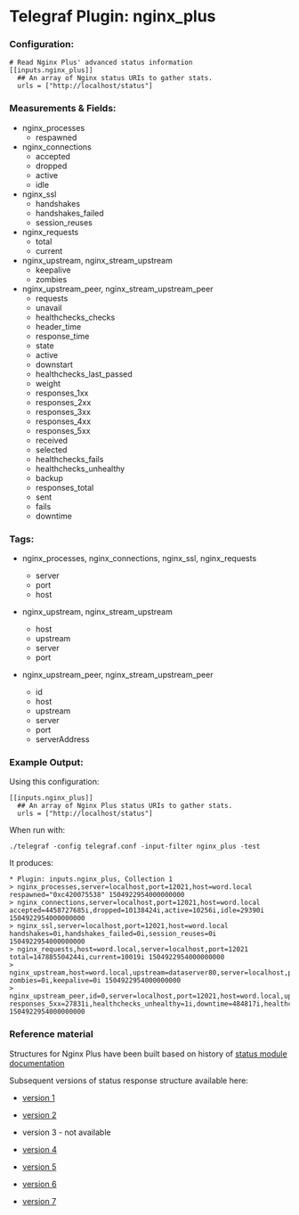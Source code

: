 # Telegraf Plugin: nginx_plus

### Configuration:

```
# Read Nginx Plus' advanced status information
[[inputs.nginx_plus]]
  ## An array of Nginx status URIs to gather stats.
  urls = ["http://localhost/status"]
```

### Measurements & Fields:

- nginx_processes
  - respawned
- nginx_connections
  - accepted
  - dropped
  - active
  - idle
- nginx_ssl
  - handshakes
  - handshakes_failed
  - session_reuses
- nginx_requests
  - total
  - current
- nginx_upstream, nginx_stream_upstream
  - keepalive
  - zombies
- nginx_upstream_peer, nginx_stream_upstream_peer
  - requests
  - unavail
  - healthchecks_checks
  - header_time
  - response_time
  - state
  - active
  - downstart
  - healthchecks_last_passed
  - weight
  - responses_1xx
  - responses_2xx
  - responses_3xx
  - responses_4xx
  - responses_5xx
  - received
  - selected
  - healthchecks_fails
  - healthchecks_unhealthy
  - backup
  - responses_total
  - sent
  - fails
  - downtime


### Tags:

- nginx_processes, nginx_connections, nginx_ssl, nginx_requests
  - server
  - port
  - host

- nginx_upstream, nginx_stream_upstream
  - host
  - upstream
  - server
  - port

- nginx_upstream_peer, nginx_stream_upstream_peer
  - id
  - host
  - upstream
  - server
  - port
  - serverAddress

### Example Output:

Using this configuration:
```
[[inputs.nginx_plus]]
  ## An array of Nginx Plus status URIs to gather stats.
  urls = ["http://localhost/status"]
```

When run with:
```
./telegraf -config telegraf.conf -input-filter nginx_plus -test
```

It produces:
```
* Plugin: inputs.nginx_plus, Collection 1
> nginx_processes,server=localhost,port=12021,host=word.local respawned="0xc420075538" 1504922954000000000
> nginx_connections,server=localhost,port=12021,host=word.local accepted=4458727685i,dropped=10138424i,active=10256i,idle=29390i 1504922954000000000
> nginx_ssl,server=localhost,port=12021,host=word.local handshakes=0i,handshakes_failed=0i,session_reuses=0i 1504922954000000000
> nginx_requests,host=word.local,server=localhost,port=12021 total=147885504244i,current=10019i 1504922954000000000
> nginx_upstream,host=word.local,upstream=dataserver80,server=localhost,port=12021 zombies=0i,keepalive=0i 1504922954000000000
> nginx_upstream_peer,id=0,server=localhost,port=12021,host=word.local,upstream=dataserver80,serverAddress=10.10.102.181:80 responses_5xx=27831i,healthchecks_unhealthy=1i,downtime=484817i,healthchecks_last_passed=true,responses_1xx=0i,active=22i,requests=2620930i,responses_total=2620652i,fails=4i,downstart=0i,state="up",responses_4xx=16i,healthchecks_checks=14133i,selected="0xc4201b22e8",response_time=95i,responses_2xx=2592805i,weight=1i,responses_3xx=0i,sent=3802831967i,received=536695496i,unavail=4i,healthchecks_fails=27i,header_time=94i,backup=false 1504922954000000000
```

### Reference material

Structures for Nginx Plus have been built based on history of
[status module documentation](http://nginx.org/en/docs/http/ngx_http_status_module.html)

Subsequent versions of status response structure available here:

- [version 1](http://web.archive.org/web/20130805111222/http://nginx.org/en/docs/http/ngx_http_status_module.html)

- [version 2](http://web.archive.org/web/20131218101504/http://nginx.org/en/docs/http/ngx_http_status_module.html)

- version 3 - not available

- [version 4](http://web.archive.org/web/20141218170938/http://nginx.org/en/docs/http/ngx_http_status_module.html)

- [version 5](http://web.archive.org/web/20150414043916/http://nginx.org/en/docs/http/ngx_http_status_module.html)

- [version 6](http://web.archive.org/web/20150918163811/http://nginx.org/en/docs/http/ngx_http_status_module.html)

- [version 7](http://web.archive.org/web/20161107221028/http://nginx.org/en/docs/http/ngx_http_status_module.html)
